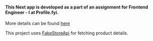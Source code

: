 #### This Next app is developed as a part of an assignment for Frontend Engineer - I at Profile.fyi.
More details can be found [here](https://docs.google.com/document/d/1yUA4DMH4F8JS6m1Boqco668EhxSesKqS07toes0CdBg/edit)

This project uses [FakeStoreApi](https://fakestoreapi.com/products) for fetching product details.

